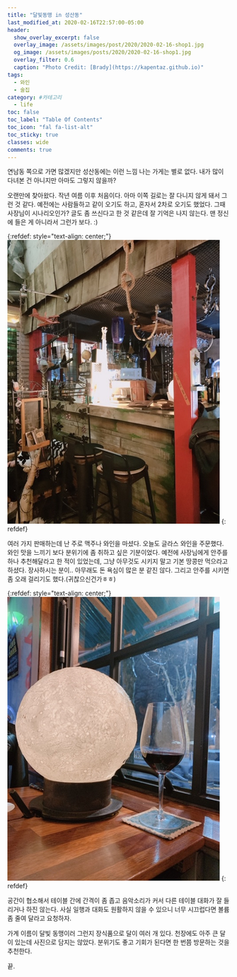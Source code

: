 ```yaml
---
title: "달빛동맹 in 성산동"
last_modified_at: 2020-02-16T22:57:00-05:00
header:
  show_overlay_excerpt: false
  overlay_image: /assets/images/post/2020/2020-02-16-shop1.jpg
  og_image: /assets/images/posts/2020/2020-02-16-shop1.jpg
  overlay_filter: 0.6
  caption: "Photo Credit: [Brady](https://kapentaz.github.io)"
tags:
  - 와인
  - 술집
category: #카테고리
  - life
toc: false
toc_label: "Table Of Contents"
toc_icon: "fal fa-list-alt"
toc_sticky: true
classes: wide
comments: true
---
```





연남동 쪽으로 가면 많겠지만 성산동에는 이런 느낌 나는 가게는 별로 없다. 내가 많이 다녀본 건 아니지만 아마도 그렇지 않을까?

오랜만에 찾아왔다. 작년 여름 이후 처음이다. 아마 이쪽 길로는 잘 다니지 않게 돼서 그런 것 같다. 예전에는 사람들하고 같이 오기도 하고, 혼자서 2차로 오기도 했었다. 
그때 사장님이 시나리오인가? 글도 좀 쓰신다고 한 것 같은데 잘 기억은 나지 않는다. 맨 정신에 들은 게 아니라서 그런가 보다. :)

{:refdef: style="text-align: center;"}
![](https://raw.githubusercontent.com/kapentaz/kapentaz.github.io/master/assets/images/post/2020/2020-02-16-shop2.jpg)
{: refdef}

여러 가지 판매하는데 난 주로 맥주나 와인을 마셨다. 오늘도 글라스 와인을 주문했다. 와인 맛을 느끼기 보다 분위기에 좀 취하고 싶은 기분이었다. 
예전에 사장님에게 안주를 하나 추천해달라고 한 적이 있었는데, 그냥 아무것도 시키지 말고 기본 땅콩만 먹으라고 하셨다. 
장사하시는 분이.. 아무래도 돈 욕심이 많은 분 같진 않다. 그리고 안주를 시키면 좀 오래 걸리기도 했다.(귀찮으신건가ㅎㅎ)

{:refdef: style="text-align: center;"}
![](https://raw.githubusercontent.com/kapentaz/kapentaz.github.io/master/assets/images/post/2020/2020-02-16-shop1.jpg)
{: refdef}

공간이 협소해서 테이블 간에 간격이 좀 좁고 음악소리가 커서 다른 테이블 대화가 잘 들리거나 하진 않는다. 사실 일행과 대화도 원활하지 않을 수 있으니 너무 시끄럽다면 볼륨 좀 줄여 달라고 요청하자.

가계 이름이 달빛 동맹이러 그런지 장식품으로 달이 여러 개 있다. 천장에도 아주 큰 달이 있는데 사진으로 담지는 않았다. 분위기도 좋고 기회가 된다면 한 번쯤 방문하는 것을 추천한다.

끝.